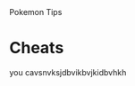<!DOCTYPE html>
<html>
<head>
Pokemon Tips
</head>
<body>
<h1>Cheats</h1>
<p>you cavsnvksjdbvikbvjkidbvhkh</p>
</body>

</html>
